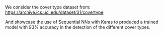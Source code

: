 We consider the cover type dataset from:
  https://archive.ics.uci.edu/dataset/31/covertype

And showcase the use of Sequential NNs with Keras to produced a trained model with 93% accuracy in the detection of the different cover types.
